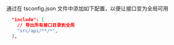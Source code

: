 #

通过在 tsconfig.json 文件中添加如下配置，以便让接口变为全局可用

```json
  "include": [
    // 导出所有接口目录到全局
    "src/api/**/*",
  ],
```
